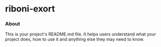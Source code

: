 riboni-exort
============

### About

This is your project's README.md file. It helps users understand what your
project does, how to use it and anything else they may need to know.